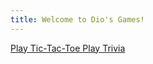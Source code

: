 ```yaml
---
title: Welcome to Dio's Games!
---
```

<a href="tic-tac-toe/tic-tac-toe.html">Play Tic-Tac-Toe
<a href="trivia-game/index.html">Play Trivia
